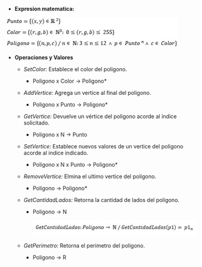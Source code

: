 * **Expresion matematica:**

![](https://github.com/maticosen/AED/blob/master/Otros/07_Lex.JPG)

* **Operaciones y Valores**
  - *SetColor:* Establece el color del poligono.
    * Poligono x Color -> Poligono*
  - *AddVertice:* Agrega un vertice al final del poligono.
    * Poligono x Punto -> Poligono*
  - *GetVertice:* Devuelve un vértice del poligono acorde al índice solicitado.
    * Poligono x N -> Punto
  - *SetVertice:* Establece nuevos valores de un vertice del poligono acorde al indice indicado.
    * Poligono x N x Punto -> Poligono*
  - *RemoveVertice:* Elmina el ultimo vertice del polígono.
    * Poligono -> Poligono*
  - *GetCantidadLados:* Retorna la cantidad de lados del poligono.
    * Poligono -> N
	  
	  ![](https://github.com/maticosen/AED/blob/master/Otros/07_getcantidadlados.JPG)
	  
  - *GetPerimetro:* Retorna el perimetro del poligono.
    * Poligono -> R
